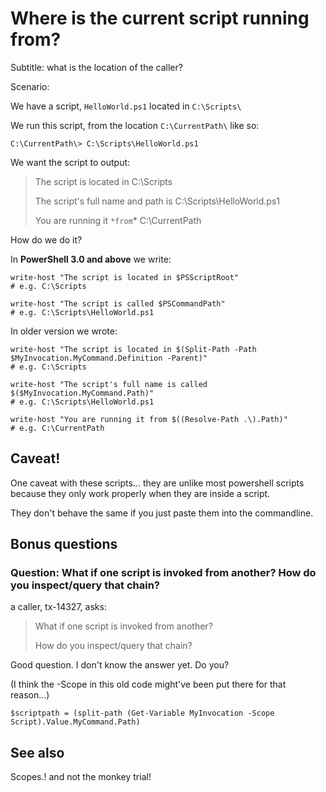 ﻿# Where is the current script running from?

Subtitle: what is the location of the caller?

Scenario:

We have a script, `HelloWorld.ps1` located in `C:\Scripts\`

We run this script, from the location `C:\CurrentPath\` like so:

	C:\CurrentPath\> C:\Scripts\HelloWorld.ps1

We want the script to output:

>	The script is located in C:\Scripts
>
>	The script's full name and path is C:\Scripts\HelloWorld.ps1
>
>	You are running it `*from`* C:\CurrentPath

How do we do it?

In **PowerShell 3.0 and above** we write:

	write-host "The script is located in $PSScriptRoot"
	# e.g. C:\Scripts

	write-host "The script is called $PSCommandPath"
	# e.g. C:\Scripts\HelloWorld.ps1

In older version we wrote:

	write-host "The script is located in $(Split-Path -Path $MyInvocation.MyCommand.Definition -Parent)"
	# e.g. C:\Scripts

	write-host "The script's full name is called $($MyInvocation.MyCommand.Path)"
	# e.g. C:\Scripts\HelloWorld.ps1

	write-host "You are running it from $((Resolve-Path .\).Path)"
	# e.g. C:\CurrentPath

## Caveat!

One caveat with these scripts... they are unlike most powershell scripts because
they only work properly when they are inside a script.

They don't behave the same if you just paste them into the commandline.

## Bonus questions

### Question: What if one script is invoked from another? How do you inspect/query that chain?

a caller, tx-14327, asks:

> What if one script is invoked from another?
>
> How do you inspect/query that chain?

Good question. I don't know the answer yet. Do you?

(I think the -Scope in this old code might've been put there for that reason...)

	$scriptpath = (split-path (Get-Variable MyInvocation -Scope Script).Value.MyCommand.Path)

## See also

Scopes.! and not the monkey trial!